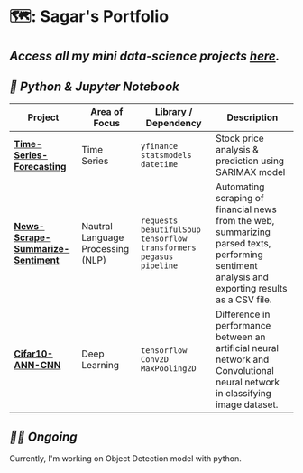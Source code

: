 # 🗺️: Sagar's Portfolio

## ***Access all my mini data-science projects [here](https://github.com/skadoozy/Practice-Data-Science).***

## ***🐍 Python & Jupyter Notebook***

| Project | Area of Focus | Library / Dependency | Description |
|---|---|---|---|
| [**Time-Series-Forecasting**](https://github.com/skadoozy/Time-Series-Forecasting) | Time Series | `yfinance` `statsmodels` `datetime` | Stock price analysis & prediction using SARIMAX model |
| [**News-Scrape-Summarize-Sentiment**](https://github.com/skadoozy/News-Scrape-Summarize-Sentiment) | Nautral Language Processing (NLP) | `requests` `beautifulSoup` `tensorflow` `transformers` `pegasus` `pipeline` | Automating scraping of financial news from the web, summarizing parsed texts, performing sentiment analysis and exporting results as a CSV file. |
| [**Cifar10-ANN-CNN**](https://github.com/skadoozy/Cifar10-ANN-CNN) | Deep Learning | `tensorflow` `Conv2D` `MaxPooling2D` | Difference in performance between an artificial neural network and Convolutional neural network in classifying image dataset. |

## ***🙇‍♂️ Ongoing***

Currently, I'm working on Object Detection model with python.
